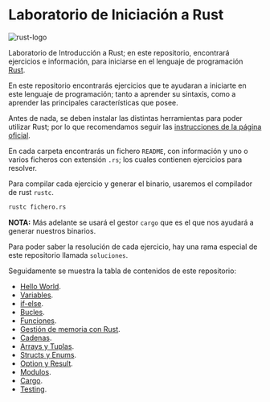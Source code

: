 # Laboratorio de Iniciación a Rust

![rust-logo](https://upload.wikimedia.org/wikipedia/commons/thumb/d/d5/Rust_programming_language_black_logo.svg/240px-Rust_programming_language_black_logo.svg.png)

Laboratorio de Introducción a Rust; en este repositorio, encontrará ejercicios e información, para iniciarse en el lenguaje de programación [Rust](https://www.rust-lang.org/).

En este repositorio encontrarás ejercicios que te ayudaran a iniciarte en este lenguaje de programación; tanto a aprender su sintaxis, como a aprender las principales características que posee.

Antes de nada, se deben instalar las distintas herramientas para poder utilizar Rust; por lo que recomendamos seguir las [instrucciones de la página oficial](https://www.rust-lang.org/tools/install).

En cada carpeta encontrarás un fichero ```README```, con información y uno o varios ficheros con extensión ```.rs```; los cuales contienen ejercicios para resolver.

Para compilar cada ejercicio y generar el binario, usaremos el compilador de rust ```rustc```.

```bash
rustc fichero.rs
```
**NOTA:** Más adelante se usará el gestor ```cargo``` que es el que nos ayudará a generar nuestros binarios.

Para poder saber la resolución de cada ejercicio, hay una rama especial de este repositorio llamada ```soluciones```.

Seguidamente se muestra la tabla de contenidos de este repositorio:

* [Hello World](hello-rust).
* [Variables](variables).
* [if-else](if).
* [Bucles](bucles).
* [Funciones](funciones).
* [Gestión de memoria con Rust]().
* [Cadenas]().
* [Arrays y Tuplas]().
* [Structs y Enums]().
* [Option y Result]().
* [Modulos]().
* [Cargo]().
* [Testing]().
